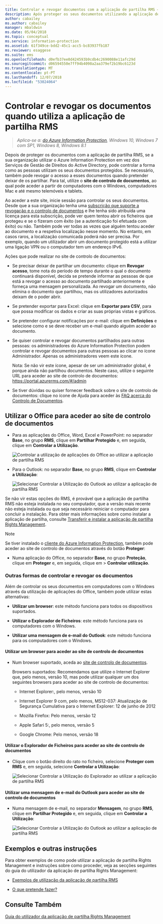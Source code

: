 ```yaml
---
title: Controlar e revogar documentos com a aplicação de partilha RMS – AIP
description: Após proteger os seus documentos utilizando a aplicação de partilha RMS, pode controlar como as pessoas utilizam os seus documentos protegidos. Se necessário, também pode revogar o acesso a esses documentos quando pretender deixar de os partilhar.
author: cabailey
ms.author: cabailey
manager: mbaldwin
ms.date: 05/04/2018
ms.topic: conceptual
ms.service: information-protection
ms.assetid: 61f349ce-bdd2-45c1-acc5-bc83937fb187
ms.reviewer: esaggese
ms.suite: ems
ms.openlocfilehash: d0efb37ee0d424593b9cdb4c2690088e11afc29d
ms.sourcegitcommit: d06594550e7ff94b4098a2aa379ef2b19bc6123d
ms.translationtype: MT
ms.contentlocale: pt-PT
ms.lasthandoff: 12/07/2018
ms.locfileid: "53024064"
---
```

# <a name="track-and-revoke-your-documents-when-you-use-the-rms-sharing-application"></a>Controlar e revogar os documentos quando utiliza a aplicação de partilha RMS

>*Aplica-se a: [do Azure Information Protection](https://azure.microsoft.com/pricing/details/information-protection), Windows 10, Windows 7 com SP1, Windows 8, Windows 8.1*

Depois de proteger os documentos com a aplicação de partilha RMS, se a sua organização utilizar o Azure Information Protection em vez dos Serviços de Gestão de Direitos do Active Directory, pode controlar a forma como as pessoas utilizam os seus documentos protegidos. Se necessário, também pode revogar o acesso a esses documentos quando pretender deixar de os partilhar. Para tal, utilize o **site de controlo de documentos**, ao qual pode aceder a partir de computadores com o Windows, computadores Mac e até mesmo telemóveis e tablets.

Ao aceder a este site, inicie sessão para controlar os seus documentos. Desde que a sua organização tenha uma [subscrição que suporte a revogação e o controlo de documentos](https://www.microsoft.com/cloud-platform/azure-information-protection-features) e lhe tenha sido atribuída uma licença para esta subscrição, pode ver quem tentou abrir os ficheiros que protegeu e se o fizeram com êxito (se a autenticação foi efetuada com êxito) ou não. Também pode ver todas as vezes que alguém tentou aceder ao documento e a respetiva localização nesse momento. No entanto, em casos raros, a localização comunicada poderá não ser precisa. Por exemplo, quando um utilizador abrir um documento protegido está a utilizar uma ligação VPN ou o computador tem um endereço IPv6.

Ações que pode realizar no site de controlo de documentos:

- Se precisar deixar de partilhar um documento: clique em **Revogar acesso**, tome nota do período de tempo durante o qual o documento continuará disponível, decida se pretende informar as pessoas de que está a revogar o acesso ao documento partilhado anteriormente e forneça uma mensagem personalizada. Ao revogar um documento, não elimina o documento que partilhou, mas os utilizadores autorizados deixam de o poder abrir.

- Se pretender exportar para Excel: clique em **Exportar para CSV**, para que possa modificar os dados e criar as suas próprias vistas e gráficos.

- Se pretender configurar notificações por e-mail: clique em **Definições** e selecione como e se deve receber um e-mail quando alguém aceder ao documento.

- Se quiser controlar e revogar documentos partilhados para outras pessoas: os administradores do Azure Information Protection podem controlar e revogar documentos para outras pessoas ao clicar no ícone Administrador. Apenas os administradores veem este ícone.
    
    Nota: Se não vir este ícone, apesar de ser um administrador global, é porque ainda não partilhou documentos. Neste caso, utilize o seguinte URL para aceder ao site de controlo de documentos: https://portal.azurerms.com/#/admin

- Se tiver dúvidas ou quiser fornecer feedback sobre o site de controlo de documentos: clique no ícone de Ajuda para aceder às [FAQ acerca do Controlo de Documentos](https://go.microsoft.com/fwlink/?LinkId=523977).

## <a name="using-office-to-access-the-document-tracking-site"></a>Utilizar o Office para aceder ao site de controlo de documentos

- Para as aplicações do Office, Word, Excel e PowerPoint: no separador **Base**, no grupo **RMS**, clique em **Partilhar Protegido** e, em seguida, clique em **Controlar a Utilização**.

    ![Controlar a utilização de aplicações do Office ao utilizar a aplicação de partilha RMS ](../media/ADRMS_MSRMSApp_OfficeToolbarTrackUsage.png)

- Para o Outlook: no separador **Base**, no grupo **RMS**, clique em **Controlar a Utilização**:

    ![Selecionar Controlar a Utilização do Outlook ao utilizar a aplicação de partilha RMS ](../media/ADRMS_MSRMSApp_OutlookTrackUsage.png)

Se não vir estas opções do RMS, é provável que a aplicação de partilha RMS não esteja instalada no seu computador, que a versão mais recente não esteja instalada ou que seja necessário reiniciar o computador para concluir a instalação. Para obter mais informações sobre como instalar a aplicação de partilha, consulte [Transferir e instalar a aplicação de partilha Rights Management](install-sharing-app.md).

> [!NOTE] 
> Se tiver instalado o [cliente do Azure Information Protection](info-protect-client.md), também pode aceder ao site de controlo de documentos através do botão **Proteger**: 
> 
> - Numa aplicação do Office, no separador **Base**, no grupo **Proteção**, clique em **Proteger** e, em seguida, clique em  > **Controlar utilização**. 

### <a name="other-ways-to-track-and-revoke-your-documents"></a>Outras formas de controlar e revogar os documentos
Além de controlar os seus documentos em computadores com o Windows através da utilização de aplicações do Office, também pode utilizar estas alternativas:

-   **Utilizar um browser**: este método funciona para todos os dispositivos suportados.

-   **Utilizar o Explorador de Ficheiros**: este método funciona para os computadores com o Windows.

-   **Utilizar uma mensagem de e-mail do Outlook**: este método funciona para os computadores com o Windows.

#### <a name="using-a-web-browser-to-access-the-doc-tracking-site"></a>Utilizar um browser para aceder ao site de controlo de documentos

- Num browser suportado, aceda ao [site de controlo de documentos](https://go.microsoft.com/fwlink/?LinkId=529562).

    Browsers suportados: Recomendamos que utilize o Internet Explorer que, pelo menos, versão 10, mas pode utilizar qualquer um dos seguintes browsers para aceder ao site de controlo de documentos:

    -   Internet Explorer:, pelo menos, versão 10

    -   Internet Explorer 9 com, pelo menos, MS12-037: Atualização de Segurança Cumulativa para o Internet Explorer: 12 de junho de 2012

    -   Mozilla Firefox: Pelo menos, versão 12

    -   Apple Safari 5:, pelo menos, versão 5

    -   Google Chrome: Pelo menos, versão 18

#### <a name="using-file-explorer-to-access-the-doc-tracking-site"></a>Utilizar o Explorador de Ficheiros para aceder ao site de controlo de documentos

- Clique com o botão direito do rato no ficheiro, selecione **Proteger com RMS** e, em seguida, selecione **Controlar a Utilização**:

    ![Selecionar Controlar a Utilização do Explorador ao utilizar a aplicação de partilha RMS](../media/ADRMS_MSRMSApp_ExplorerTrackUsage.png)

#### <a name="using-an-outlook-email-message-to-access-the-doc-tracking-site"></a>Utilizar uma mensagem de e-mail do Outlook para aceder ao site de controlo de documentos

- Numa mensagem de e-mail, no separador **Mensagem**, no grupo **RMS**, clique em **Partilhar Protegido** e, em seguida, clique em **Controlar a Utilização**:

    ![Selecionar Controlar a Utilização do Outlook ao utilizar a aplicação de partilha RMS](../media/ADRMS_MSRMSApp_OutlookMessageTrackUsage.png)

## <a name="examples-and-other-instructions"></a>Exemplos e outras instruções
Para obter exemplos de como pode utilizar a aplicação de partilha Rights Management e instruções sobre como proceder, veja as secções seguintes do guia do utilizador da aplicação de partilha Rights Management:

-   [Exemplos de utilização da aplicação de partilha RMS](sharing-app-user-guide.md#examples-for-using-the-rms-sharing-application)

-   [O que pretende fazer?](sharing-app-user-guide.md#what-do-you-want-to-do)

## <a name="see-also"></a>Consulte Também
[Guia do utilizador da aplicação de partilha Rights Management](sharing-app-user-guide.md)
